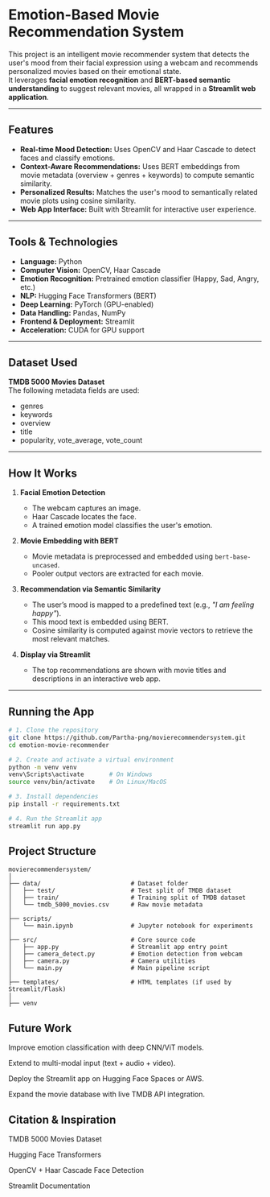 # Emotion-Based Movie Recommendation System

This project is an intelligent movie recommender system that detects the user's mood from their facial expression using a webcam and recommends personalized movies based on their emotional state.  
It leverages **facial emotion recognition** and **BERT-based semantic understanding** to suggest relevant movies, all wrapped in a **Streamlit web application**.

---

## Features

- **Real-time Mood Detection:** Uses OpenCV and Haar Cascade to detect faces and classify emotions.  
- **Context-Aware Recommendations:** Uses BERT embeddings from movie metadata (overview + genres + keywords) to compute semantic similarity.  
- **Personalized Results:** Matches the user's mood to semantically related movie plots using cosine similarity.  
- **Web App Interface:** Built with Streamlit for interactive user experience.  

---

## Tools & Technologies

- **Language:** Python  
- **Computer Vision:** OpenCV, Haar Cascade  
- **Emotion Recognition:** Pretrained emotion classifier (Happy, Sad, Angry, etc.)  
- **NLP:** Hugging Face Transformers (BERT)  
- **Deep Learning:** PyTorch (GPU-enabled)  
- **Data Handling:** Pandas, NumPy  
- **Frontend & Deployment:** Streamlit  
- **Acceleration:** CUDA for GPU support  

---

## Dataset Used

**TMDB 5000 Movies Dataset**  
The following metadata fields are used:  
- genres  
- keywords  
- overview  
- title  
- popularity, vote_average, vote_count  

---

## How It Works

1. **Facial Emotion Detection**  
   - The webcam captures an image.  
   - Haar Cascade locates the face.  
   - A trained emotion model classifies the user's emotion.  

2. **Movie Embedding with BERT**  
   - Movie metadata is preprocessed and embedded using `bert-base-uncased`.  
   - Pooler output vectors are extracted for each movie.  

3. **Recommendation via Semantic Similarity**  
   - The user’s mood is mapped to a predefined text (e.g., *"I am feeling happy"*).  
   - This mood text is embedded using BERT.  
   - Cosine similarity is computed against movie vectors to retrieve the most relevant matches.  

4. **Display via Streamlit**  
   - The top recommendations are shown with movie titles and descriptions in an interactive web app.  

---

## Running the App

```bash
# 1. Clone the repository
git clone https://github.com/Partha-png/movierecommendersystem.git
cd emotion-movie-recommender

# 2. Create and activate a virtual environment
python -m venv venv
venv\Scripts\activate       # On Windows
source venv/bin/activate    # On Linux/MacOS

# 3. Install dependencies
pip install -r requirements.txt

# 4. Run the Streamlit app
streamlit run app.py
```
## Project Structure

```text
movierecommendersystem/
│
├── data/                         # Dataset folder
│   ├── test/                     # Test split of TMDB dataset
│   ├── train/                    # Training split of TMDB dataset
│   └── tmdb_5000_movies.csv      # Raw movie metadata
│
├── scripts/
│   └── main.ipynb                # Jupyter notebook for experiments
│
├── src/                          # Core source code
│   ├── app.py                    # Streamlit app entry point
│   ├── camera_detect.py          # Emotion detection from webcam
│   ├── camera.py                 # Camera utilities
│   └── main.py                   # Main pipeline script
│
├── templates/                    # HTML templates (if used by Streamlit/Flask)
│
├── venv
```
## Future Work

Improve emotion classification with deep CNN/ViT models.

Extend to multi-modal input (text + audio + video).

Deploy the Streamlit app on Hugging Face Spaces or AWS.

Expand the movie database with live TMDB API integration.

## Citation & Inspiration

TMDB 5000 Movies Dataset

Hugging Face Transformers

OpenCV + Haar Cascade Face Detection

Streamlit Documentation

